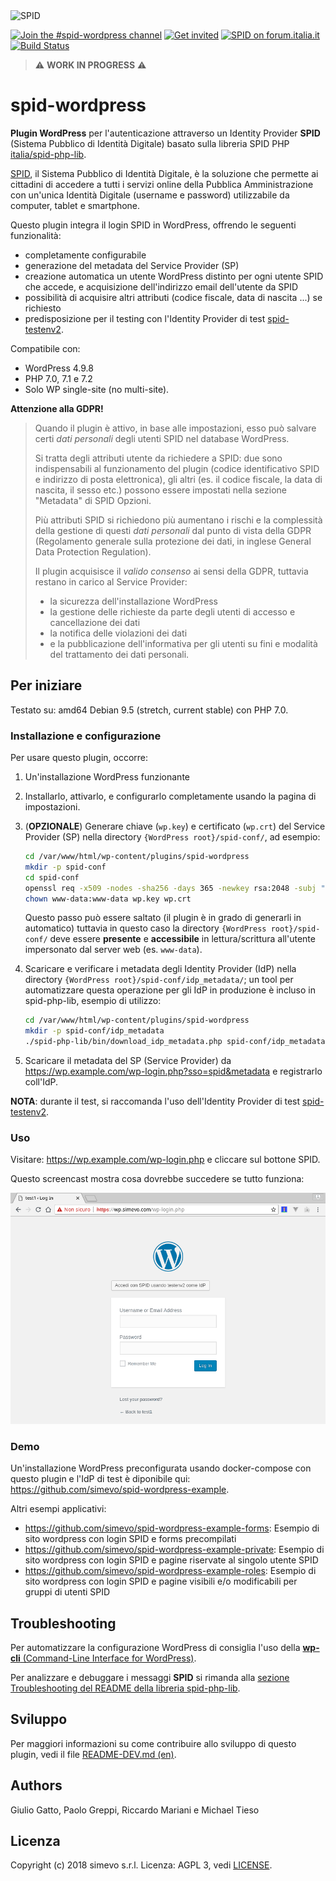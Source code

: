 <img src="https://github.com/italia/spid-graphics/blob/master/spid-logos/spid-logo-b-lb.png" alt="SPID" data-canonical-src="https://github.com/italia/spid-graphics/blob/master/spid-logos/spid-logo-b-lb.png" width="500" height="98" />

[![Join the #spid-wordpress channel](https://img.shields.io/badge/Slack%20channel-%23spid--wordpress-blue.svg?logo=slack)](https://developersitalia.slack.com/messages/C7ESTBB98)
[![Get invited](https://slack.developers.italia.it/badge.svg)](https://slack.developers.italia.it/)
[![SPID on forum.italia.it](https://img.shields.io/badge/Forum-SPID-blue.svg)](https://forum.italia.it/c/spid)
[![Build Status](https://travis-ci.com/simevo/spid-wordpress.svg?branch=master)](https://travis-ci.com/simevo/spid-wordpress)

> ⚠️ **WORK IN PROGRESS** ⚠️

# spid-wordpress

**Plugin WordPress** per l'autenticazione attraverso un Identity Provider **SPID** (Sistema Pubblico di Identità Digitale) basato sulla libreria SPID PHP [italia/spid-php-lib](https://github.com/italia/spid-php-lib).

[SPID](https://www.spid.gov.it/), il Sistema Pubblico di Identità Digitale, è la soluzione che permette ai cittadini di accedere a tutti i servizi online della Pubblica Amministrazione con un'unica Identità Digitale (username e password) utilizzabile da computer, tablet e smartphone.

Questo plugin integra il login SPID in WordPress, offrendo le seguenti funzionalità:
- completamente configurabile
- generazione del metadata del Service Provider (SP)
- creazione automatica un utente WordPress distinto per ogni utente SPID che accede, e acquisizione dell'indirizzo email dell'utente da SPID
- possibilità di acquisire altri attributi (codice fiscale, data di nascita ...) se richiesto
- predisposizione per il testing con l'Identity Provider di test [spid-testenv2](https://github.com/italia/spid-testenv2).

Compatibile con:
- WordPress 4.9.8
- PHP 7.0, 7.1 e 7.2
- Solo WP single-site (no multi-site).

**Attenzione alla GDPR!**

> Quando il plugin è attivo, in base alle impostazioni, esso può salvare certi *dati personali* degli utenti SPID nel database WordPress.
>
> Si tratta degli attributi utente da richiedere a SPID: due sono indispensabili al funzionamento del plugin (codice identificativo SPID e indirizzo di posta elettronica), gli altri (es. il codice fiscale, la data di nascita, il sesso etc.) possono essere impostati nella sezione "Metadata" di SPID Opzioni.
>
> Più attributi SPID si richiedono più aumentano i rischi e la complessità della gestione di questi *dati personali* dal punto di vista della GDPR (Regolamento generale sulla protezione dei dati, in inglese General Data Protection Regulation).
>
> Il plugin acquisisce il *valido consenso* ai sensi della GDPR, tuttavia restano in carico al Service Provider:
> - la sicurezza dell'installazione WordPress
> - la gestione delle richieste da parte degli utenti di accesso e cancellazione dei dati
> - la notifica delle violazioni dei dati
> - e la pubblicazione dell'informativa per gli utenti su fini e modalità del trattamento dei dati personali.

## Per iniziare

Testato su: amd64 Debian 9.5 (stretch, current stable) con PHP 7.0.

### Installazione e configurazione

Per usare questo plugin, occorre:

1. Un'installazione WordPress funzionante

2. Installarlo, attivarlo, e configurarlo completamente usando la pagina di impostazioni.

3. (**OPZIONALE**) Generare chiave (`wp.key`) e certificato (`wp.crt`) del Service Provider (SP) nella directory `{WordPress root}/spid-conf/`, ad esempio:
    ```sh
    cd /var/www/html/wp-content/plugins/spid-wordpress
    mkdir -p spid-conf
    cd spid-conf
    openssl req -x509 -nodes -sha256 -days 365 -newkey rsa:2048 -subj "/C=IT/ST=Italy/L=Milan/O=myservice/CN=localhost" -keyout wp.key -out wp.crt
    chown www-data:www-data wp.key wp.crt
    ```
    Questo passo può essere saltato (il plugin è in grado di generarli in automatico) tuttavia in questo caso la directory `{WordPress root}/spid-conf/` deve essere **presente** e **accessibile** in lettura/scrittura all'utente impersonato dal server web (es. `www-data`).

4. Scaricare e verificare i metadata degli Identity Provider (IdP) nella directory `{WordPress root}/spid-conf/idp_metadata/`; un tool per automatizzare questa operazione per gli IdP in produzione è incluso in spid-php-lib, esempio di utilizzo:
    ```sh
    cd /var/www/html/wp-content/plugins/spid-wordpress
    mkdir -p spid-conf/idp_metadata
    ./spid-php-lib/bin/download_idp_metadata.php spid-conf/idp_metadata
    ```

5. Scaricare il metadata del SP (Service Provider) da https://wp.example.com/wp-login.php?sso=spid&metadata e registrarlo coll'IdP.

**NOTA**: durante il test, si raccomanda l'uso dell'Identity Provider di test [spid-testenv2](https://github.com/italia/spid-testenv2).

### Uso

Visitare: https://wp.example.com/wp-login.php e cliccare sul bottone SPID.

Questo screencast mostra cosa dovrebbe succedere se tutto funziona:

![img](images/screencast.gif)

### Demo

Un'installazione WordPress preconfigurata usando docker-compose con questo plugin e l'IdP di test è diponibile qui: https://github.com/simevo/spid-wordpress-example.

Altri esempi applicativi:
- https://github.com/simevo/spid-wordpress-example-forms: Esempio di sito wordpress con login SPID e forms precompilati
- https://github.com/simevo/spid-wordpress-example-private: Esempio di sito wordpress con login SPID e pagine riservate al singolo utente SPID
- https://github.com/simevo/spid-wordpress-example-roles: Esempio di sito wordpress con login SPID e pagine visibili e/o modificabili per gruppi di utenti SPID

## Troubleshooting

Per automatizzare la configurazione WordPress di consiglia l'uso della [**wp-cli** (Command-Line Interface for WordPress)](https://wp-cli.org/).

Per analizzare e debuggare i messaggi **SPID** si rimanda alla [sezione Troubleshooting del README della libreria spid-php-lib](https://github.com/italia/spid-php-lib#troubleshooting).

## Sviluppo

Per maggiori informazioni su come contribuire allo sviluppo di questo plugin, vedi il file [README-DEV.md (en)](/README-DEV.md).

## Authors

Giulio Gatto, Paolo Greppi, Riccardo Mariani e Michael Tieso

## Licenza

Copyright (c) 2018 simevo s.r.l.
Licenza: AGPL 3, vedi [LICENSE](LICENSE).
